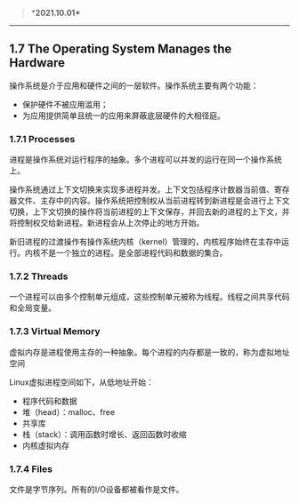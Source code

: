 > ***2021.10.01\***

------

## 1.7 The Operating System Manages the Hardware

操作系统是介于应用和硬件之间的一层软件。操作系统主要有两个功能：

- 保护硬件不被应用滥用；
- 为应用提供简单且统一的应用来屏蔽底层硬件的大相径庭。

### 1.7.1 Processes

进程是操作系统对运行程序的抽象。多个进程可以并发的运行在同一个操作系统上。

操作系统通过上下文切换来实现多进程并发。上下文包括程序计数器当前值、寄存器文件、主存中的内容。操作系统把控制权从当前进程转到新进程是会进行上下文切换，上下文切换的操作将当前进程的上下文保存，并回去新的进程的上下文，并将控制权交给新进程。新进程会从上次停止的地方开始。

新旧进程的过渡操作有操作系统内核（kernel）管理的，内核程序始终在主存中运行。内核不是一个独立的进程。是全部进程代码和数据的集合。

### 1.7.2 Threads

一个进程可以由多个控制单元组成，这些控制单元被称为线程。线程之间共享代码和全局变量。

### 1.7.3 Virtual Memory

虚拟内存是进程使用主存的一种抽象。每个进程的内存都是一致的，称为虚拟地址空间

Linux虚拟进程空间如下，从低地址开始：

- 程序代码和数据
- 堆（head）：malloc、free
- 共享库
- 栈（stack）：调用函数时增长、返回函数时收缩
- 内核虚拟内存

### 1.7.4 Files

文件是字节序列。所有的I/O设备都被看作是文件。